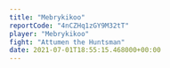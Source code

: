 ```yaml
---
title: "Mebrykikoo"
reportCode: "4nCZHq1zGY9M32tT"
player: "Mebrykikoo"
fight: "Attumen the Huntsman"
date: 2021-07-01T18:55:15.468000+00:00
---
```

